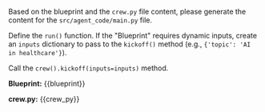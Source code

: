 Based on the blueprint and the `crew.py` file content, please generate the content for the `src/agent_code/main.py` file.

Define the `run()` function. If the "Blueprint" requires dynamic inputs, create an `inputs` dictionary to pass to the `kickoff()` method (e.g., `{'topic': 'AI in healthcare'}`).

Call the `crew().kickoff(inputs=inputs)` method.

**Blueprint:**
{{blueprint}}

**crew.py:**
{{crew_py}}